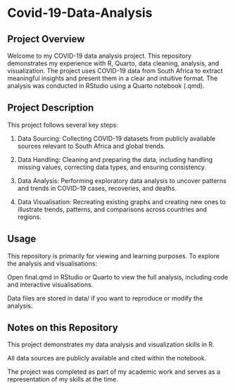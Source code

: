 # Covid-19-Data-Analysis
## Project Overview
Welcome to my COVID-19 data analysis project. This repository demonstrates my experience with R, Quarto, data cleaning, analysis, and visualization. The project uses COVID-19 data from South Africa to extract meaningful insights and present them in a clear and intuitive format. The analysis was conducted in RStudio using a Quarto notebook (.qmd).
## Project Description
This project follows several key steps:

1. Data Sourcing: Collecting COVID-19 datasets from publicly available sources relevant to South Africa and global trends.

2. Data Handling: Cleaning and preparing the data, including handling missing values, correcting data types, and ensuring consistency.

3. Data Analysis: Performing exploratory data analysis to uncover patterns and trends in COVID-19 cases, recoveries, and deaths.

4. Data Visualisation: Recreating existing graphs and creating new ones to illustrate trends, patterns, and comparisons across countries and regions.

## Usage

This repository is primarily for viewing and learning purposes. To explore the analysis and visualisations:

Open final.qmd in RStudio or Quarto to view the full analysis, including code and interactive visualisations.

Data files are stored in data/ if you want to reproduce or modify the analysis.
## Notes on this Repository

This project demonstrates my data analysis and visualization skills in R.

All data sources are publicly available and cited within the notebook.

The project was completed as part of my academic work and serves as a representation of my skills at the time.
